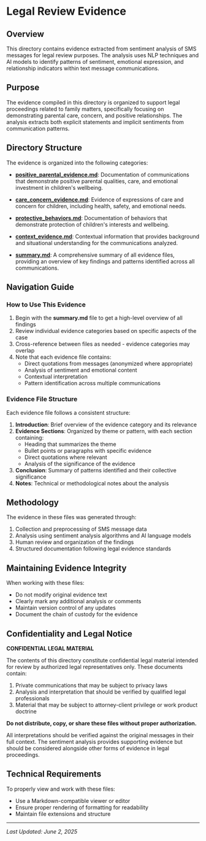 # Legal Review Evidence

## Overview
This directory contains evidence extracted from sentiment analysis of SMS messages for legal review purposes. The analysis uses NLP techniques and AI models to identify patterns of sentiment, emotional expression, and relationship indicators within text message communications.

## Purpose
The evidence compiled in this directory is organized to support legal proceedings related to family matters, specifically focusing on demonstrating parental care, concern, and positive relationships. The analysis extracts both explicit statements and implicit sentiments from communication patterns.

## Directory Structure
The evidence is organized into the following categories:

- **[positive_parental_evidence.md](./positive_parental_evidence.md)**: Documentation of communications that demonstrate positive parental qualities, care, and emotional investment in children's wellbeing.
  
- **[care_concern_evidence.md](./care_concern_evidence.md)**: Evidence of expressions of care and concern for children, including health, safety, and emotional needs.
  
- **[protective_behaviors.md](./protective_behaviors.md)**: Documentation of behaviors that demonstrate protection of children's interests and wellbeing.
  
- **[context_evidence.md](./context_evidence.md)**: Contextual information that provides background and situational understanding for the communications analyzed.
  
- **[summary.md](./summary.md)**: A comprehensive summary of all evidence files, providing an overview of key findings and patterns identified across all communications.

## Navigation Guide

### How to Use This Evidence

1. Begin with the **summary.md** file to get a high-level overview of all findings
2. Review individual evidence categories based on specific aspects of the case
3. Cross-reference between files as needed - evidence categories may overlap
4. Note that each evidence file contains:
   - Direct quotations from messages (anonymized where appropriate)
   - Analysis of sentiment and emotional content
   - Contextual interpretation
   - Pattern identification across multiple communications

### Evidence File Structure

Each evidence file follows a consistent structure:

1. **Introduction**: Brief overview of the evidence category and its relevance
2. **Evidence Sections**: Organized by theme or pattern, with each section containing:
   - Heading that summarizes the theme
   - Bullet points or paragraphs with specific evidence
   - Direct quotations where relevant
   - Analysis of the significance of the evidence
3. **Conclusion**: Summary of patterns identified and their collective significance
4. **Notes**: Technical or methodological notes about the analysis

## Methodology

The evidence in these files was generated through:

1. Collection and preprocessing of SMS message data
2. Analysis using sentiment analysis algorithms and AI language models
3. Human review and organization of the findings
4. Structured documentation following legal evidence standards

## Maintaining Evidence Integrity

When working with these files:

- Do not modify original evidence text
- Clearly mark any additional analysis or comments
- Maintain version control of any updates
- Document the chain of custody for the evidence

## Confidentiality and Legal Notice

**CONFIDENTIAL LEGAL MATERIAL**

The contents of this directory constitute confidential legal material intended for review by authorized legal representatives only. These documents contain:

1. Private communications that may be subject to privacy laws
2. Analysis and interpretation that should be verified by qualified legal professionals
3. Material that may be subject to attorney-client privilege or work product doctrine

**Do not distribute, copy, or share these files without proper authorization.**

All interpretations should be verified against the original messages in their full context. The sentiment analysis provides supporting evidence but should be considered alongside other forms of evidence in legal proceedings.

## Technical Requirements

To properly view and work with these files:

- Use a Markdown-compatible viewer or editor
- Ensure proper rendering of formatting for readability
- Maintain file extensions and structure

---

*Last Updated: June 2, 2025*

